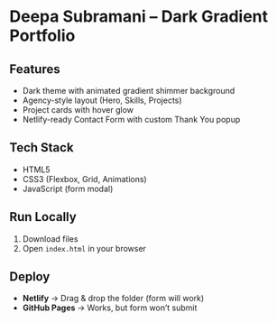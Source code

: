 # Deepa Subramani – Dark Gradient Portfolio

## Features
- Dark theme with animated gradient shimmer background
- Agency-style layout (Hero, Skills, Projects)
- Project cards with hover glow
- Netlify-ready Contact Form with custom Thank You popup

## Tech Stack
- HTML5
- CSS3 (Flexbox, Grid, Animations)
- JavaScript (form modal)

## Run Locally
1. Download files
2. Open `index.html` in your browser

## Deploy
- **Netlify** → Drag & drop the folder (form will work)
- **GitHub Pages** → Works, but form won’t submit
